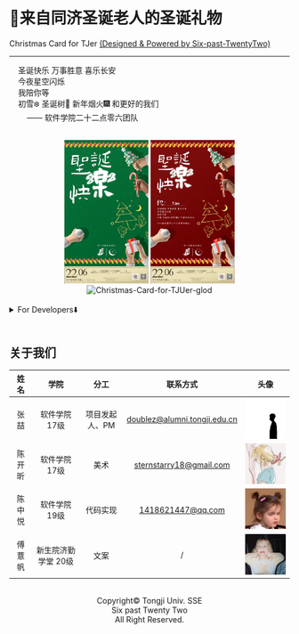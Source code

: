 



# 🎄来自同济圣诞老人的圣诞礼物

Christmas Card for TJer <u>(Designed &amp; Powered by Six-past-TwentyTwo)</u>

-----

<div align="left" display="inline-block">

&nbsp;&nbsp;&nbsp;&nbsp;圣诞快乐 万事胜意 喜乐长安<br/>
&nbsp;&nbsp;&nbsp;&nbsp;今夜星空闪烁<br/>
&nbsp;&nbsp;&nbsp;&nbsp;我陪你等<br/>
&nbsp;&nbsp;&nbsp;&nbsp;初雪❄️ 圣诞树🎄 新年烟火🎆 和更好的我们<br/>
&nbsp;&nbsp;&nbsp;&nbsp;&nbsp;&nbsp;&nbsp;&nbsp;—— 软件学院二十二点零六团队
</div>
<br/>

<div align="center">
  <img src="christmas-card/Christmas-Card-for-TJUer-green.PNG" alt="Christmas-Card-for-TJUer-green" width="30%;" />
  <img src="christmas-card/Christmas-Card-for-TJUer-public.PNG" alt="Christmas-Card-for-TJUer-red" width="30%;" />
  <img src="christmas-card/Christmas-Card-for-TJUer-glod.PNG" alt="Christmas-Card-for-TJUer-glod" width="30%;" />
</div>
<br/>

<details>
	<summary>For Developers⬇️</summary>

## 写在前面

这个小礼物本想作为我的个人小程序[二十二点零六](https://github.com/doubleZ0108/Six-past-TwentyTwo)在2020年圣诞节送给同济的特殊礼物，在原本的计划中首先通过小程序数据库中已验证邮箱的用户的学号，并结合用户昵称和头像定制贺卡，最后通过系列爬虫和邮箱服务群发邮件，但由于个人开发者的种种限制加上系列问题，导致用代码群发过多邮件之后被锁死，美好的幻想和很长时间的准备都觉得很不甘心

还记得2020.12.24那天晚上，原本在图书馆复习辅修的期末考核，突然想对团队的小一个月有个交代，兴头上做了一张通用的祝福贺卡放在手机上，从南北楼到图书馆一楼到顶楼，每个地方都通过Airdrop尽可能多的送给更多TJer美好的圣诞祝福，当然还有很多有趣的小插曲...

项目的核心代码都是软院19级学妹[Rounds-Chen](https://github.com/Rounds-Chen)完成的，她也是二十二点零六的忠实粉丝，在我发布招募令之后不顾个人得失毅然相信我并加入我，也希望以此仓库作为她大学生活中一段难忘的回忆🎄🎅🏻🎁

## 主要功能

- [x] 输入头像和昵称，生成圣诞专属贺卡
- [x] 使用selenium 通过浏览器自动化登陆163邮箱获取已注册用户的学号信息
- [x] 发送圣诞贺卡至已用户邮箱

## 如何使用

1. 生成圣诞贺卡

   ```shell
   > cd src
   # gen_card.py中ln70 ava_path和ln73 text修改为头像路径和昵称
   
   > python gen_card.py
   ```

2. 登陆163邮箱

   ```shell
   > cd src
   # login_163.py中ln17输入邮箱密码
   
   > python login_163.py
   ```

3. 发送邮件

   ```shell
   > cd src
   # post_email.py中ln57输入邮箱授权码;ln64输入待发送贺卡路径;ln65输入收件人邮箱
   
   > python post_email.py
   ```

## TODOs

- [ ] 解决使用163邮箱自动批量发送邮件失败
- [ ] 使用`requests`库和`cookie`登陆163邮箱而非浏览器自动化

## 目录结构
```
.
├── README.md
├── christmas-card
│   ├── Christmas-Card-for-TJUer-glod.PNG
│   ├── Christmas-Card-for-TJUer-green.PNG
│   ├── Christmas-Card-for-TJUer-public.PNG
│   └── Christmas-Card-for-TJUer-red.PNG
├── resource
│   ├── ava.jpg
│   ├── card.png
│   ├── lvse.png
│   └── 仓耳小丸子.ttf
└── src
    ├── gen_card.py
    ├── login_163.py
    └── post_email.py
```

</details>

<br/>

## 关于我们

|  姓名  |        学院         |      分工      |                           联系方式                           |                    头像                     |
| :----: | :-----------------: | :------------: | :----------------------------------------------------------: | :-----------------------------------------: |
|  张喆  |    软件学院 17级    | 项目发起人、PM | [doublez@alumni.tongji.edu.cn](mailto:doublez@alumni.tongji.edu.cn) |  ![zz-avatar](README.assets/zz-avatar.JPG)  |
| 陈开昕 |    软件学院 17级    |      美术      |  [sternstarry18@gmail.com](mailto:sternstarry18@gmail.com)   | ![ckx-avatar](README.assets/ckx-avatar.JPG) |
| 陈中悦 |    软件学院 19级    |    代码实现    |        [1418621447@qq.com](mailto:1418621447@qq.com)         | ![czy-avatar](README.assets/czy-avatar.JPG) |
| 傅薏帆 | 新生院济勤学堂 20级 |      文案      |                              /                               | ![fyf-avatar](README.assets/fyf-avatar.JPG) |

<br/>

<div align="center">
Copyright© Tongji Univ. SSE<br/>
Six past Twenty Two<br/>
All Right Reserved.<br/>
</div>
